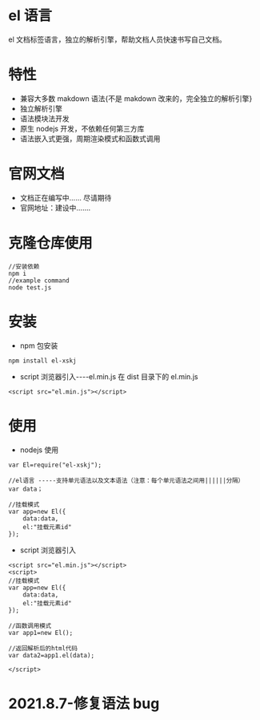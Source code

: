 # el 语言

el 文档标签语言，独立的解析引擎，帮助文档人员快速书写自己文档。

# 特性

- 兼容大多数 makdown 语法{不是 makdown 改来的，完全独立的解析引擎}
- 独立解析引擎
- 语法模块法开发
- 原生 nodejs 开发，不依赖任何第三方库
- 语法嵌入式更强，周期渲染模式和函数式调用

# 官网文档

- 文档正在编写中...... 尽请期待
- 官网地址：建设中.......

# 克隆仓库使用

```
//安装依赖
npm i
//example command
node test.js
```

# 安装

- npm 包安装

```
npm install el-xskj
```

- script 浏览器引入----el.min.js 在 dist 目录下的 el.min.js

```
<script src="el.min.js"></script>
```

# 使用

- nodejs 使用

```
var El=require("el-xskj");

//el语言 -----支持单元语法以及文本语法（注意：每个单元语法之间用||||||分隔）
var data；

//挂载模式
var app=new El({
    data:data,
    el:"挂载元素id"
});
```

- script 浏览器引入

```
<script src="el.min.js"></script>
<script>
//挂载模式
var app=new El({
    data:data,
    el:"挂载元素id"
});

//函数调用模式
var app1=new El();

//返回解析后的html代码
var data2=app1.el(data);

</script>
```

# 2021.8.7-修复语法 bug
